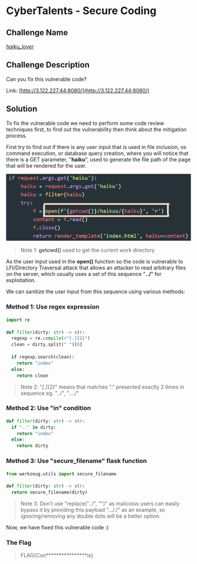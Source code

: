# CyberTalents - Secure Coding

## Challenge Name

 [*haiku_lover*](https://cybertalents.com/challenges/secure-coding/haiku_lover)

## Challenge Description

Can you fix this vulnerable code?

Link: [http://3.122.227.44:8080/](http://3.122.227.44:8080/)

## Solution

To fix the vulnerable code we need to perform some code review techniques first, to find out the vulnerability then think about the mitigation process.

First try to find out if there is any user input that is used in file inclusion, os command execution, or database query creation, where you will notice that there is a GET parameter, "**haiku**", used to generate the file path of the page that will be rendered for the user.

![python-vuln-code](./img/python-vuln-code.png)

> Note 1: **getcwd()** used to get the current work directory

As the user input used in the **open()** function so the code is vulnerable to LFI/Directory Traversal attack that allows an attacker to read arbitrary files on the server, which usually uses a set of this sequence "**../**" for exploitation.

We can sanitize the user input from this sequence  using various methods:

### Method 1: Use regex expression

```py
import re

def filter(dirty: str) -> str:
  regexp = re.compile(r"[.]{2}")
  clean = dirty.split(" ")[0]
    
  if regexp.search(clean):
    return "index"
  else:
    return clean
```

> Note 2: "*[.]{2}*" means that matches "." presented exactly 2 times in sequence eg. "../", "..../"
  
### Method 2: Use "in" condition

```py
def filter(dirty: str) -> str:
  if ".." in dirty:
    return "index"
  else:
    return dirty
```

### Method 3: Use "secure_filename" flask function

```py
from werkzeug.utils import secure_filename

def filter(dirty: str) -> str:
  return secure_filename(dirty)
```

> Note 3: Don't use "replace("../", "")" as malicious users can easily bypass it by providing this payload "..././" as an example, so ignoring/removing any double dots will be a better option.

Now, we have fixed this vulnerable code :)

### The Flag

 > FLAG{Con****************is}
